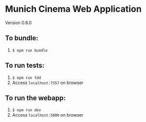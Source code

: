 # Munich Cinema Web Application

Version 0.6.0

## To bundle:
1. `$ npm run bundle`

## To run tests:
1. `$ npm run tdd`
1. Access `localhost:7357` on browser

## To run the webapp:
1. `$ npm run dev`
1. Access `localhost:5000` on browser
